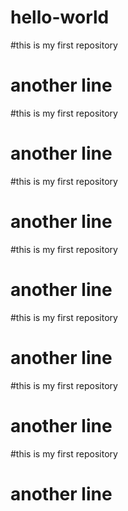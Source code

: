 # hello-world
#this is my first repository
# another line
#this is my first repository
# another line
#this is my first repository
# another line
#this is my first repository
# another line
#this is my first repository
# another line
#this is my first repository
# another line
#this is my first repository
# another line
